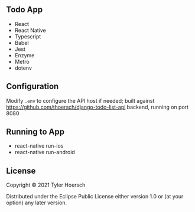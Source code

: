 ## Todo App 

* React
* React Native
* Typescript
* Babel
* Jest
* Enzyme
* Metro
* dotenv

## Configuration

Modify `.env` to configure the API host if needed; built against https://github.com/thoersch/django-todo-list-api backend, running on port 8080

## Running to App

* react-native run-ios
* react-native run-android

## License

Copyright © 2021 Tyler Hoersch

Distributed under the Eclipse Public License either version 1.0 or (at
your option) any later version.